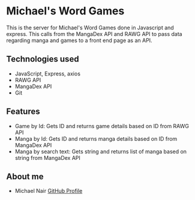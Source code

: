 # Michael's Word Games

This is the server for Michael's Word Games done in Javascript and express. This calls from the MangaDex API and RAWG API to pass data regarding manga and games to a front end page as an API.

## Technologies used

* JavaScript, Express, axios
* RAWG API
* MangaDex API
* Git

## Features

* Game by Id: Gets ID and returns game details based on ID from RAWG API
* Manga by Id: Gets ID and returns manga details based on ID from MangaDex API
* Manga by search text: Gets string and returns list of manga based on string from MangaDex API


## About me

- Michael Nair [GitHub Profile](https://github.com/MichaelPNair)